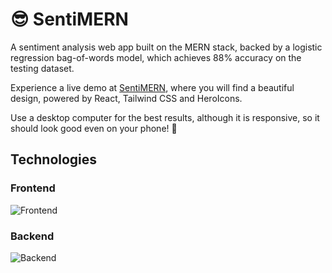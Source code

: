 # 😎 SentiMERN

A sentiment analysis web app built on the MERN stack, backed by a logistic regression bag-of-words model, which achieves 88% accuracy on the testing dataset.

Experience a live demo at [SentiMERN](https://sentimern.conorvenus.uk), where you will find a beautiful design, powered by React, Tailwind CSS and HeroIcons.

Use a desktop computer for the best results, although it is responsive, so it should look good even on your phone! 📱

## Technologies

### Frontend

![Frontend](https://skillicons.dev/icons?i=javascript,html,css,react,tailwind)

### Backend

![Backend](https://skillicons.dev/icons?i=express,nodejs,mongo,python,fastapi)